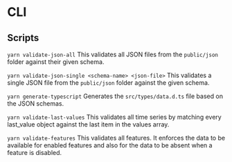 # CLI

## Scripts

`yarn validate-json-all` This validates all JSON files from the `public/json` folder
against their given schema.

`yarn validate-json-single <schema-name> <json-file>` This validates a single JSON
file from the `public/json` folder against the given schema.

`yarn generate-typescript` Generates the `src/types/data.d.ts` file based on the
JSON schemas.

`yarn validate-last-values` This validates all time series by matching every
last_value object against the last item in the values array.

`yarn validate-features` This validates all features. It enforces the data to be
available for enabled features and also for the data to be absent when a feature
is disabled.
